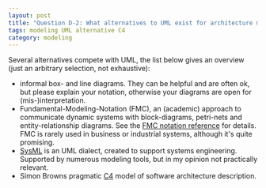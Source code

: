 ```yaml
---
layout: post
title: "Question D-2: What alternatives to UML exist for architecture models?"
tags: modeling UML alternative C4
category: modeling
---
```


Several alternatives compete with UML, the list below gives an overview
(just an arbitrary selection, not exhaustive):

* informal box- and line diagrams. They can be helpful and are often ok, but
please explain your notation, otherwise your diagrams are open for
(mis-)interpretation.
* Fundamental-Modeling-Notation (FMC), an (academic) approach to communicate
dynamic systems with block-diagrams, petri-nets and entity-relationship diagrams.
See the [FMC notation reference](http://www.fmc-modeling.org/notation_reference)
for details. FMC is rarely used in business or industrial systems, although
it's quite promising.
* [SysML](http://sysml.org/) is an UML dialect, created to support systems engineering.
Supported by numerous modeling tools, but in my opinion not practically relevant.
* Simon Browns pragmatic [C4](http://static.codingthearchitecture.com/c4.pdf) model of
software architecture description.
